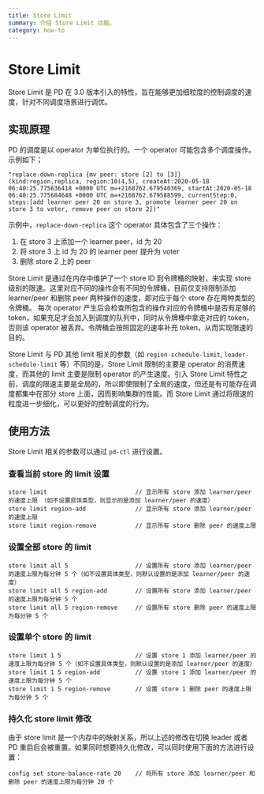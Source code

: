 ```yaml
---
title: Store Limit
summary: 介绍 Store Limit 功能。
category: how-to
---
```


# Store Limit

Store Limit 是 PD 在 3.0 版本引入的特性，旨在能够更加细粒度的控制调度的速度，针对不同调度场景进行调优。

## 实现原理

PD 的调度是以 operator 为单位执行的。一个 operator 可能包含多个调度操作。示例如下；

```
"replace-down-replica {mv peer: store [2] to [3]} (kind:region,replica, region:10(4,5), createAt:2020-05-18 06:40:25.775636418 +0000 UTC m=+2168762.679540369, startAt:2020-05-18 06:40:25.775684648 +0000 UTC m=+2168762.679588599, currentStep:0, steps:[add learner peer 20 on store 3, promote learner peer 20 on store 3 to voter, remove peer on store 2])"
```

示例中，`replace-down-replica` 这个 operator 具体包含了三个操作：

1. 在 store 3 上添加一个 learner peer，id 为 20
2. 将 store 3 上 id 为 20 的 learner peer 提升为 voter
3. 删除 store 2 上的 peer

Store Limit 是通过在内存中维护了一个 store ID 到令牌桶的映射，来实现 store 级别的限速。这里对应不同的操作会有不同的令牌桶，目前仅支持限制添加 learner/peer 和删除 peer 两种操作的速度，即对应于每个 store 存在两种类型的令牌桶。
每次 operator 产生后会检查所包含的操作对应的令牌桶中是否有足够的 token，如果充足才会加入到调度的队列中，同时从令牌桶中拿走对应的 token，否则该 operator 被丢弃。令牌桶会按照固定的速率补充 token，从而实现限速的目的。

Store Limit 与 PD 其他 limit 相关的参数（如 `region-schedule-limit`, `leader-schedule-limit` 等）不同的是，Store Limit 限制的主要是 operator 的消费速度，而其他的 limit 主要是限制 operator 的产生速度。引入 Store Limit 特性之前，调度的限速主要是全局的，所以即使限制了全局的速度，但还是有可能存在调度都集中在部分 store 上面，因而影响集群的性能。而 Store Limit 通过将限速的粒度进一步细化，可以更好的控制调度的行为。

## 使用方法

Store Limit 相关的参数可以通过 `pd-ctl` 进行设置。

### 查看当前 store 的 limit 设置

```
store limit                         // 显示所有 store 添加 learner/peer 的速度上限 （如不设置具体类型，则显示的是添加 learner/peer 的速度） 
store limit region-add              // 显示所有 store 添加 learner/peer 的速度上限
store limit region-remove           // 显示所有 store 删除 peer 的速度上限
```

### 设置全部 store 的 limit

```
store limit all 5                   // 设置所有 store 添加 learner/peer 的速度上限为每分钟 5 个（如不设置具体类型，则默认设置的是添加 learner/peer 的速度） 
store limit all 5 region-add        // 设置所有 store 添加 learner/peer 的速度上限为每分钟 5 个
store limit all 5 region-remove     // 设置所有 store 删除 peer 的速度上限为每分钟 5 个
```

### 设置单个 store 的 limit

```
store limit 1 5                     // 设置 store 1 添加 learner/peer 的速度上限为每分钟 5 个（如不设置具体类型，则默认设置的是添加 learner/peer 的速度） 
store limit 1 5 region-add          // 设置 store 1 添加 learner/peer 的速度上限为每分钟 5 个
store limit 1 5 region-remove       // 设置 store 1 删除 peer 的速度上限为每分钟 5 个
```

### 持久化 store limit 修改

由于 store limit 是一个内存中的映射关系，所以上述的修改在切换 leader 或者 PD 重启后会被重置。如果同时想要持久化修改，可以同时使用下面的方法进行设置：

```
config set store-balance-rate 20    // 将所有 store 添加 learner/peer 和删除 peer 的速度上限为每分钟 20 个
```
